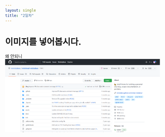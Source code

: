 ```yaml
---
layout: single
title: "2일차"
---
```


# 이미지를 넣어봅시다.

왜 안되니![2222](./../images/2022-11-07-images/2222.PNG)
